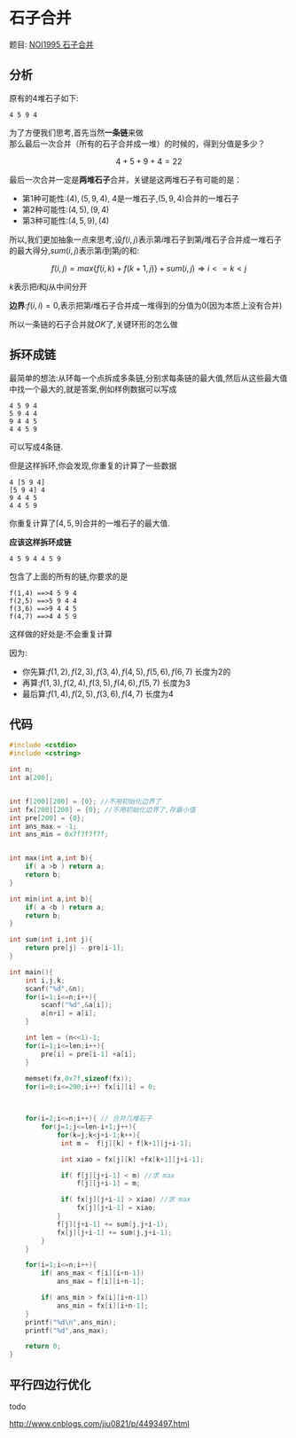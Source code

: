 # 石子合并

题目: [ NOI1995 石子合并 ](https://www.luogu.org/problemnew/show/P1880)

## 分析

原有的$4$堆石子如下:

```
4 5 9 4
```

为了方便我们思考,首先当然**一条链**来做  
那么最后一次合并（所有的石子合并成一堆）的时候的，得到分值是多少？

$$
4+5+9+4 = 22
$$

最后一次合并一定是**两堆石子**合并，关键是这两堆石子有可能的是：

 - 第1种可能性:$(4),(5,9,4)$, $4$是一堆石子,$(5,9,4)$合并的一堆石子
 - 第2种可能性:$(4,5),(9,4)$
 - 第3种可能性:$(4,5,9),(4)$

所以,我们更加抽象一点来思考,设$f(i,j)$表示第$i$堆石子到第$j$堆石子合并成一堆石子的最大得分,$sum(i,j)$表示第$i$到第$j$的和:

$$
f(i,j) = max\{f(i,k)+f(k+1,j)\} +sum(i,j) \Rightarrow i<=k <j
$$

$k$表示把$i$和$j$从中间分开

**边界**:$f(i,i) = 0$,表示把第$i$堆石子合并成一堆得到的分值为$0$(因为本质上没有合并)

所以一条链的石子合并就$OK$了,关键环形的怎么做

## 拆环成链

最简单的想法:从环每一个点拆成多条链,分别求每条链的最大值,然后从这些最大值中找一个最大的,就是答案,例如样例数据可以写成

```
4 5 9 4
5 9 4 4
9 4 4 5
4 4 5 9
```

可以写成$4$条链.

但是这样拆环,你会发现,你重复的计算了一些数据

```
4 [5 9 4]
[5 9 4] 4
9 4 4 5
4 4 5 9
```

你重复计算了$[4,5,9]$合并的一堆石子的最大值.



**应该这样拆环成链**

```
4 5 9 4 4 5 9
```

包含了上面的所有的链,你要求的是

```
f(1,4) ==>4 5 9 4
f(2,5) ==>5 9 4 4
f(3,6) ==>9 4 4 5
f(4,7) ==>4 4 5 9
```

这样做的好处是:不会重复计算

因为:
 - 你先算:$f(1,2),f(2,3),f(3,4),f(4,5),f(5,6),f(6,7)$ 长度为$2$的
 - 再算:$f(1,3),f(2,4),f(3,5),f(4,6),f(5,7)$ 长度为$3$
 - 最后算:$f(1,4),f(2,5),f(3,6),f(4,7)$ 长度为$4$



## 代码

```c
#include <cstdio>
#include <cstring>

int n;
int a[200];


int f[200][200] = {0}; //不用初始化边界了
int fx[200][200] = {0}; //不用初始化边界了,存最小值
int pre[200] = {0};
int ans_max = -1;
int ans_min = 0x7f7f7f7f;


int max(int a,int b){
    if( a >b ) return a;
    return b;
}

int min(int a,int b){
    if( a <b ) return a;
    return b;
}

int sum(int i,int j){
    return pre[j] - pre[i-1];
}

int main(){
    int i,j,k;
    scanf("%d",&n);
    for(i=1;i<=n;i++){
        scanf("%d",&a[i]);
        a[n+i] = a[i];
    }

    int len = (n<<1)-1;
    for(i=1;i<=len;i++){
        pre[i] = pre[i-1] +a[i];
    }
    
    memset(fx,0x7f,sizeof(fx));
    for(i=0;i<=200;i++) fx[i][i] = 0;



    for(i=2;i<=n;i++){ // 合并几堆石子
        for(j=1;j<=len-i+1;j++){
            for(k=j;k<j+i-1;k++){
             int m =  f[j][k] + f[k+1][j+i-1];

             int xiao = fx[j][k] +fx[k+1][j+i-1];

             if( f[j][j+i-1] < m) //求 max
                 f[j][j+i-1] = m;

             if( fx[j][j+i-1] > xiao) //求 max
                 fx[j][j+i-1] = xiao;
            }
            f[j][j+i-1] += sum(j,j+i-1);
            fx[j][j+i-1] += sum(j,j+i-1);
        }
    }

    for(i=1;i<=n;i++){
        if( ans_max < f[i][i+n-1])
            ans_max = f[i][i+n-1];

        if( ans_min > fx[i][i+n-1])
            ans_min = fx[i][i+n-1];
    }
    printf("%d\n",ans_min);
    printf("%d",ans_max);

    return 0;
}
```

## 平行四边行优化

todo

http://www.cnblogs.com/jiu0821/p/4493497.html
